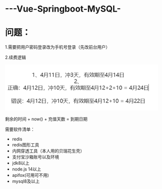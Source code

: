 # ---Vue-Springboot-MySQL-


# 问题：
1.需要把用户密码登录改为手机号登录（先改前台用户）

2.续费逻辑

![img.png](img.png)

剩余的时间 + now() + 充值天数 = 到期日期

需要软件清单：

- redis
- redis图形工具
- 内网穿透工具（本人用的贝瑞花生壳）
- 支付宝沙箱账号以及环境
- jdk8以上
- node.js 14以上
- apifox(可用可不用)
- mysql8及以上